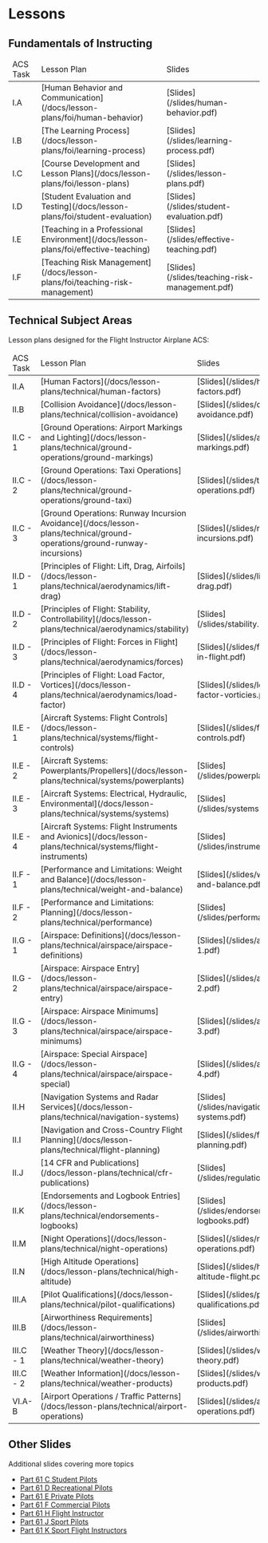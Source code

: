 # Lessons

## Fundamentals of Instructing

<table>
    <thead>
        <tr>
            <td>ACS Task</td>
            <td>Lesson Plan</td>
            <td>Slides</td>
        </tr>
    </thead>
    <tbody>
        <tr>
        <!-- 1 -->
            <td>I.A</td>
            <td>[Human Behavior and Communication](/docs/lesson-plans/foi/human-behavior)</td>
            <td>[Slides](/slides/human-behavior.pdf)</td>
        </tr>
        <tr>
        <!-- 2 -->
            <td>I.B</td>
            <td>[The Learning Process](/docs/lesson-plans/foi/learning-process)</td>
            <td>[Slides](/slides/learning-process.pdf)</td>
        </tr>
        <tr>
        <!-- 3 -->
            <td>I.C</td>
            <td>[Course Development and Lesson Plans](/docs/lesson-plans/foi/lesson-plans)</td>
            <td>[Slides](/slides/lesson-plans.pdf)</td>
        </tr>
        <tr>
        <!-- 4 -->
            <td>I.D</td>
            <td>[Student Evaluation and Testing](/docs/lesson-plans/foi/student-evaluation)</td>
            <td>[Slides](/slides/student-evaluation.pdf)</td>
        </tr>
        <tr>
        <!-- 5 -->
            <td>I.E</td>
            <td>[Teaching in a Professional Environment](/docs/lesson-plans/foi/effective-teaching)</td>
            <td>[Slides](/slides/effective-teaching.pdf)</td>
        </tr>
        <tr>
        <!-- 6 -->
            <td>I.F</td>
            <td>[Teaching Risk Management](/docs/lesson-plans/foi/teaching-risk-management)</td>
            <td>[Slides](/slides/teaching-risk-management.pdf)</td>
        </tr>
    </tbody>
</table>

## Technical Subject Areas

Lesson plans designed for the Flight Instructor Airplane ACS:

<table>
    <thead>
        <tr>
            <td>ACS Task</td>
            <td>Lesson Plan</td>
            <td>Slides</td>
        </tr>
    </thead>
    <tbody>
        <tr>
        <!-- 1 -->
            <td>II.A</td>
            <td>[Human Factors](/docs/lesson-plans/technical/human-factors)</td>
            <td>[Slides](/slides/human-factors.pdf)</td>
        </tr>
        <tr>
        <!-- 2 -->
            <td>II.B</td>
            <td>[Collision Avoidance](/docs/lesson-plans/technical/collision-avoidance)</td>
            <td>[Slides](/slides/collision-avoidance.pdf)</td>
        </tr>
        <tr>
        <!-- 3 -->
            <td>II.C - 1</td>
            <td>[Ground Operations: Airport Markings and Lighting](/docs/lesson-plans/technical/ground-operations/ground-markings)</td>
            <td>[Slides](/slides/airport-markings.pdf)</td>
        </tr>
        <tr>
        <!-- 4 -->
            <td>II.C - 2</td>
            <td>[Ground Operations: Taxi Operations](/docs/lesson-plans/technical/ground-operations/ground-taxi)</td>
            <td>[Slides](/slides/taxi-operations.pdf)</td>
        </tr>
        <tr>
        <!-- 5 -->
            <td>II.C - 3</td>
            <td>[Ground Operations: Runway Incursion Avoidance](/docs/lesson-plans/technical/ground-operations/ground-runway-incursions)</td>
            <td>[Slides](/slides/runway-incursions.pdf)</td>
        </tr>
        <tr>
        <!-- 6 -->
            <td>II.D - 1</td>
            <td>[Principles of Flight: Lift, Drag, Airfoils](/docs/lesson-plans/technical/aerodynamics/lift-drag)</td>
            <td>[Slides](/slides/lift-and-drag.pdf)</td>
        </tr>
        <tr>
        <!-- 7 -->
            <td>II.D - 2</td>
            <td>[Principles of Flight: Stability, Controllability](/docs/lesson-plans/technical/aerodynamics/stability)</td>
            <td>[Slides](/slides/stability.pdf)</td>
        </tr>
        <tr>
        <!-- 8 -->
            <td>II.D - 3</td>
            <td>[Principles of Flight: Forces in Flight](/docs/lesson-plans/technical/aerodynamics/forces)</td>
            <td>[Slides](/slides/forces-in-flight.pdf)</td>
        </tr>
        <tr>
        <!-- 9 -->
            <td>II.D - 4</td>
            <td>[Principles of Flight: Load Factor, Vortices](/docs/lesson-plans/technical/aerodynamics/load-factor)</td>
            <td>[Slides](/slides/load-factor-vorticies.pdf)</td>
        </tr>
        <tr>
        <!-- 10 -->
            <td>II.E - 1</td>
            <td>[Aircraft Systems: Flight Controls](/docs/lesson-plans/technical/systems/flight-controls)</td>
            <td>[Slides](/slides/flight-controls.pdf)</td>
        </tr>
        <tr>
        <!-- 11 -->
            <td>II.E - 2</td>
            <td>[Aircraft Systems: Powerplants/Propellers](/docs/lesson-plans/technical/systems/powerplants)</td>
            <td>[Slides](/slides/powerplants.pdf)</td>
        </tr>
        <tr>
        <!-- 12 -->
            <td>II.E - 3</td>
            <td>[Aircraft Systems: Electrical, Hydraulic, Environmental](/docs/lesson-plans/technical/systems/systems)</td>
            <td>[Slides](/slides/systems.pdf)</td>
        </tr>
        <tr>
        <!-- 13 -->
            <td>II.E - 4</td>
            <td>[Aircraft Systems: Flight Instruments and Avionics](/docs/lesson-plans/technical/systems/flight-instruments)</td>
            <td>[Slides](/slides/instruments.pdf)</td>
        </tr>
        <tr>
        <!-- 14 -->
            <td>II.F - 1</td>
            <td>[Performance and Limitations: Weight and Balance](/docs/lesson-plans/technical/weight-and-balance)</td>
            <td>[Slides](/slides/weight-and-balance.pdf)</td>
        </tr>
        <tr>
        <!-- 15 -->
            <td>II.F - 2</td>
            <td>[Performance and Limitations: Planning](/docs/lesson-plans/technical/performance)</td>
            <td>[Slides](/slides/performance.pdf)</td>
        </tr>
        <tr>
        <!-- 16 -->
            <td>II.G - 1</td>
            <td>[Airspace: Definitions](/docs/lesson-plans/technical/airspace/airspace-definitions)</td>
            <td>[Slides](/slides/airspace-1.pdf)</td>
        </tr>
        <tr>
        <!-- 17 -->
            <td>II.G - 2</td>
            <td>[Airspace: Airspace Entry](/docs/lesson-plans/technical/airspace/airspace-entry)</td>
            <td>[Slides](/slides/airspace-2.pdf)</td>
        </tr>
        <tr>
        <!-- 18 -->
            <td>II.G - 3</td>
            <td>[Airspace: Airspace Minimums](/docs/lesson-plans/technical/airspace/airspace-minimums)</td>
            <td>[Slides](/slides/airspace-3.pdf)</td>
        </tr>
        <tr>
        <!-- 19 -->
            <td>II.G - 4</td>
            <td>[Airspace: Special Airspace](/docs/lesson-plans/technical/airspace/airspace-special)</td>
            <td>[Slides](/slides/airspace-4.pdf)</td>
        </tr>
        <tr>
        <!-- 20 -->
            <td>II.H</td>
            <td>[Navigation Systems and Radar Services](/docs/lesson-plans/technical/navigation-systems)</td>
            <td>[Slides](/slides/navigation-systems.pdf)</td>
        </tr>
        <tr>
        <!-- 21 -->
            <td>II.I</td>
            <td>[Navigation and Cross-Country Flight Planning](/docs/lesson-plans/technical/flight-planning)</td>
            <td>[Slides](/slides/flight-planning.pdf)</td>
        </tr>
        <tr>
        <!-- 22 -->
            <td>II.J</td>
            <td>[14 CFR and Publications](/docs/lesson-plans/technical/cfr-publications)</td>
            <td>[Slides](/slides/regulations.pdf)</td>
        </tr>
        <tr>
        <!-- 23 -->
            <td>II.K</td>
            <td>[Endorsements and Logbook Entries](/docs/lesson-plans/technical/endorsements-logbooks)</td>
            <td>[Slides](/slides/endorsements-logbooks.pdf)</td>
        </tr>
        <tr>
        <!-- 24 -->
            <td>II.M</td>
            <td>[Night Operations](/docs/lesson-plans/technical/night-operations)</td>
            <td>[Slides](/slides/night-operations.pdf)</td>
        </tr>
        <tr>
        <!-- 25 -->
            <td>II.N</td>
            <td>[High Altitude Operations](/docs/lesson-plans/technical/high-altitude)</td>
            <td>[Slides](/slides/high-altitude-flight.pdf)</td>
        </tr>
        <tr>
        <!-- 27 -->
            <td>III.A</td>
            <td>[Pilot Qualifications](/docs/lesson-plans/technical/pilot-qualifications)</td>
            <td>[Slides](/slides/pilot-qualifications.pdf)</td>
        </tr>
        <tr>
        <!-- 28 -->
            <td>III.B</td>
            <td>[Airworthiness Requirements](/docs/lesson-plans/technical/airworthiness)</td>
        <td>[Slides](/slides/airworthiness.pdf)</td>
        </tr>
        <tr>
        <!-- 29 -->
            <td>III.C - 1</td>
            <td>[Weather Theory](/docs/lesson-plans/technical/weather-theory)</td>
            <td>[Slides](/slides/weather-theory.pdf)</td>
        </tr>
        <tr>
        <!-- 30 -->
            <td>III.C - 2</td>
            <td>[Weather Information](/docs/lesson-plans/technical/weather-products)</td>
            <td>[Slides](/slides/weather-products.pdf)</td>
        </tr>
        <tr>
        <!-- 31 -->
            <td>VI.A-B</td>
            <td>[Airport Operations / Traffic Patterns](/docs/lesson-plans/technical/airport-operations)</td>
            <td>[Slides](/slides/airport-operations.pdf)</td>
        </tr>
    </tbody>
</table>

## Other Slides

Additional slides covering more topics

- [Part 61 C Student Pilots](/slides/c-student.pdf)
- [Part 61 D Recreational Pilots](/slides/d-recreational.pdf)
- [Part 61 E Private Pilots](/slides/e-private.pdf)
- [Part 61 F Commercial Pilots](/slides/f-commercial.pdf)
- [Part 61 H Flight Instructor](/slides/h-instructors.pdf)
- [Part 61 J Sport Pilots](/slides/j-sport.pdf)
- [Part 61 K Sport Flight Instructors](/slides/k-sport-instructors.pdf)
